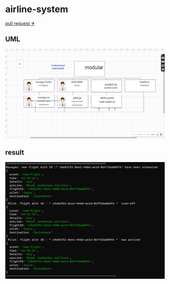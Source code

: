 # airline-system

[pull request ✈](https://github.com/mohammadsh96/airline-system/pull/1)


## UML

![uml](UML.png)

## result

![test](./terminalTest.png)